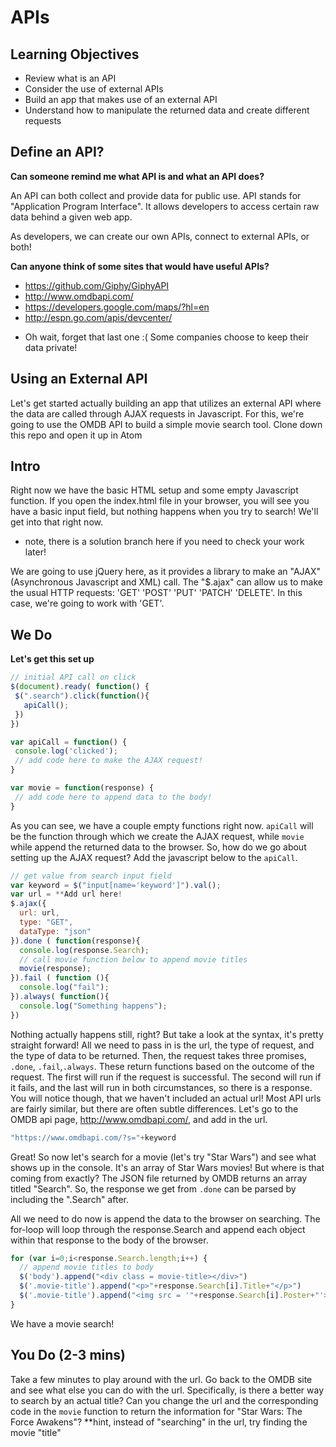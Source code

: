 # APIs

## Learning Objectives

- Review what is an API
- Consider the use of external APIs
- Build an app that makes use of an external API
- Understand how to manipulate the returned data and create different requests

## Define an API?

**Can someone remind me what API is and what an API does?**

An API can both collect and provide data for public use.  API stands for "Application Program Interface".  It allows developers to access certain raw data behind a given web app.

As developers, we can create our own APIs, connect to external APIs, or both!

**Can anyone think of some sites that would have useful APIs?**

* https://github.com/Giphy/GiphyAPI
* http://www.omdbapi.com/
* https://developers.google.com/maps/?hl=en
* http://espn.go.com/apis/devcenter/
- Oh wait, forget that last one :(
  Some companies choose to keep their data private!

## Using an External API

Let's get started actually building an app that utilizes an external API where the data are called through AJAX requests in Javascript. For this, we're going to use the OMDB API to build a simple movie search tool.  Clone down this repo and open it up in Atom

## Intro

Right now we have the basic HTML setup and some empty Javascript function.  If you open the index.html file in your browser, you will see you have a basic input field, but nothing happens when you try to search! We'll get into that right now.
* note, there is a solution branch here if you need to check your work later!

We are going to use jQuery here, as it provides a library to make an "AJAX" (Asynchronous Javascript and XML) call.  The "$.ajax" can allow us to make the usual HTTP requests: 'GET' 'POST' 'PUT' 'PATCH' 'DELETE'.  In this case, we're going to work with 'GET'.

## We Do
**Let's get this set up**

```javascript
// initial API call on click
$(document).ready( function() {
 $(".search").click(function(){
   apiCall();
 })
})

var apiCall = function() {
 console.log('clicked');
 // add code here to make the AJAX request!
}

var movie = function(response) {
 // add code here to append data to the body!
}
```

As you can see, we have a couple empty functions right now. ```apiCall``` will be the function through which we create the AJAX request, while ```movie``` while append the returned data to the browser. So, how do we go about setting up the AJAX request? Add the javascript below to the ```apiCall```.

```javascript
// get value from search input field
var keyword = $("input[name='keyword']").val();
var url = **Add url here!
$.ajax({
  url: url,
  type: "GET",
  dataType: "json"
}).done ( function(response){
  console.log(response.Search);
  // call movie function below to append movie titles
  movie(response);
}).fail ( function (){
  console.log("fail");
}).always( function(){
  console.log("Something happens");
})
```
Nothing actually happens still, right? But take a look at the syntax, it's pretty straight forward! All we need to pass in is the url, the type of request, and the type of data to be returned.  Then, the request takes three promises, ```.done```, ```.fail```,```.always```.  These return functions based on the outcome of the request.  The first will run if the request is successful.  The second will run if it fails, and the last will run in both circumstances, so there is a response. You will notice though, that we haven't included an actual url! Most API urls are fairly similar, but there are often subtle differences.  Let's go to the OMDB api page, http://www.omdbapi.com/, and add in the url.
```javascript
"https://www.omdbapi.com/?s="+keyword
```

Great! So now let's search for a movie (let's try "Star Wars") and see what shows up in the console.  It's an array of Star Wars movies! But where is that coming from exactly?
The JSON file returned by OMDB returns an array titled "Search".  So, the response we get from ```.done``` can be parsed by including the ".Search" after.

All we need to do now is append the data to the browser on searching.  The for-loop will loop through the response.Search and append each object within that response to the body of the browser.

```javascript
for (var i=0;i<response.Search.length;i++) {
  // append movie titles to body
  $('body').append("<div class = movie-title></div>")
  $('.movie-title').append("<p>"+response.Search[i].Title+"</p>")
  $('.movie-title').append("<img src = '"+response.Search[i].Poster+"'>")
}
```

We have a movie search!

## You Do (2-3 mins)
Take a few minutes to play around with the url.  Go back to the OMDB site and see what else you can do with the url.  Specifically, is there a better way to search by an actual title? Can you change the url and the corresponding code in the ```movie``` function to return the information for "Star Wars: The Force Awakens"?
**hint, instead of "searching" in the url, try finding the movie "title"
